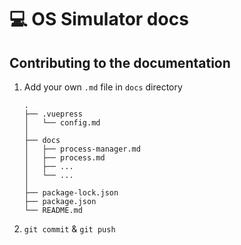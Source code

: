# :computer: OS Simulator docs
## Contributing to the documentation
1. Add your own `.md` file in `docs` directory
    ``` {5}
    .
    ├── .vuepress
    │   └── config.md
    │
    ├── docs
    │   ├── process-manager.md
    │   ├── process.md
    │   ├── ...
    │   └── ...
    │
    ├── package-lock.json
    ├── package.json
    └── README.md
    ```
2. `git commit` & `git push`

